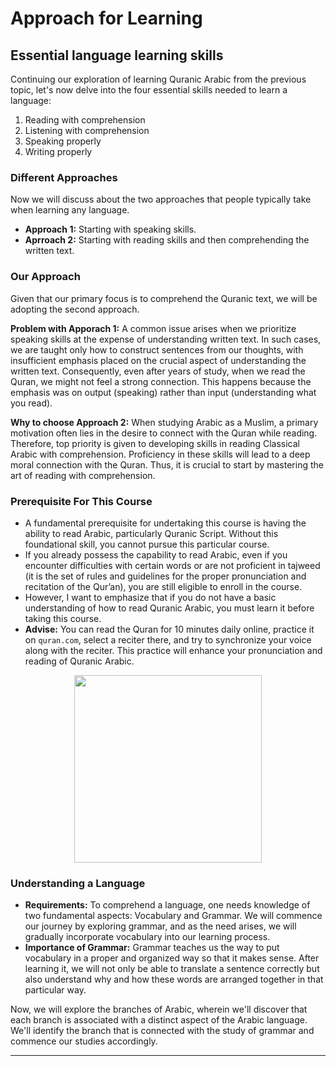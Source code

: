 # Approach for Learning

## Essential language learning skills
Continuing our exploration of learning Quranic Arabic from the previous topic, let's now delve into the four essential skills needed to learn a language:
1. Reading with comprehension
2. Listening with comprehension
3. Speaking properly
4. Writing properly

### Different Approaches
Now we will discuss about the two approaches that people typically take when learning any language. 
- **Approach 1:** Starting with speaking skills.
- **Aprroach 2:** Starting with reading skills and then comprehending the written text.

### Our Approach
Given that our primary focus is to comprehend the Quranic text, we will be adopting the second approach.

**Problem with Apporach 1:** A common issue arises when we prioritize speaking skills at the expense of understanding written text. In such cases, we are taught only how to construct sentences from our thoughts, with insufficient emphasis placed on the crucial aspect of understanding the written text. Consequently, even after years of study, when we read the Quran, we might not feel a strong connection. This happens because the emphasis was on output (speaking) rather than input (understanding what you read).

**Why to choose Approach 2:** When studying Arabic as a Muslim, a primary motivation often lies in the desire to connect with the Quran while reading. Therefore, top priority is given to developing skills in reading Classical Arabic with comprehension. Proficiency in these skills will lead to a deep moral connection with the Quran. Thus, it is crucial to start by mastering the art of reading with comprehension.

### Prerequisite For This Course
- A fundamental prerequisite for undertaking this course is having the ability to read Arabic, particularly Quranic Script. Without this foundational skill, you cannot pursue this particular course.
- If you already possess the capability to read Arabic, even if you encounter difficulties with certain words or are not proficient in tajweed (it is the set of rules and guidelines for the proper pronunciation and recitation of the Qur’an), you are still eligible to enroll in the course.
- However, I want to emphasize that if you do not have a basic understanding of how to read Quranic Arabic, you must learn it before taking this course.
- **Advise:** You can read the Quran for 10 minutes daily online, practice it on `quran.com`, select a reciter there, and try to synchronize your voice along with the reciter. This practice will enhance your pronunciation and reading of Quranic Arabic.

<p align="center">
  <img src="https://github.com/mdfnam/QnA/assets/156814846/595dc351-9abb-4905-a16a-3d6fc76ceed3" width="300">
</p>

### Understanding a Language
- **Requirements:** To comprehend a language, one needs knowledge of two fundamental aspects: Vocabulary and Grammar. We will commence our journey by exploring grammar, and as the need arises, we will gradually incorporate vocabulary into our learning process.
- **Importance of Grammar:** Grammar teaches us the way to put vocabulary in a proper and organized way so that it makes sense. After learning it, we will not only be able to translate a sentence correctly but also understand why and how these words are arranged together in that particular way.

Now, we will explore the branches of Arabic, wherein we'll discover that each branch is associated with a distinct aspect of the Arabic language. We'll identify the branch that is connected with the study of grammar and commence our studies accordingly.

---

